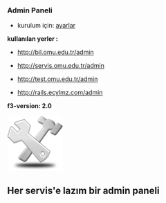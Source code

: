### Admin Paneli

- kurulum için: [ayarlar](http://github.com/gdemir/admin/blob/master/doc/conf.md)

**kullanılan yerler :**

- http://bil.omu.edu.tr/admin

- http://servis.omu.edu.tr/admin

- http://test.omu.edu.tr/admin

- http://rails.ecylmz.com/admin


**f3-version: 2.0**

![foto](https://github.com/gdemir/admin/raw/master/public/img/logo.png)

Her servis'e lazım bir admin paneli
--

